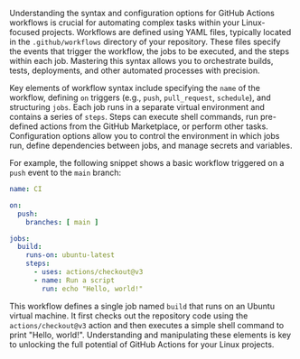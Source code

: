 Understanding the syntax and configuration options for GitHub Actions workflows is crucial for automating complex tasks within your Linux-focused projects. Workflows are defined using YAML files, typically located in the `.github/workflows` directory of your repository. These files specify the events that trigger the workflow, the jobs to be executed, and the steps within each job. Mastering this syntax allows you to orchestrate builds, tests, deployments, and other automated processes with precision.

Key elements of workflow syntax include specifying the `name` of the workflow, defining `on` triggers (e.g., `push`, `pull_request`, `schedule`), and structuring `jobs`. Each job runs in a separate virtual environment and contains a series of `steps`. Steps can execute shell commands, run pre-defined actions from the GitHub Marketplace, or perform other tasks. Configuration options allow you to control the environment in which jobs run, define dependencies between jobs, and manage secrets and variables.

For example, the following snippet shows a basic workflow triggered on a `push` event to the `main` branch:

```yaml
name: CI

on:
  push:
    branches: [ main ]

jobs:
  build:
    runs-on: ubuntu-latest
    steps:
      - uses: actions/checkout@v3
      - name: Run a script
        run: echo "Hello, world!"
```

This workflow defines a single job named `build` that runs on an Ubuntu virtual machine. It first checks out the repository code using the `actions/checkout@v3` action and then executes a simple shell command to print "Hello, world!". Understanding and manipulating these elements is key to unlocking the full potential of GitHub Actions for your Linux projects.
